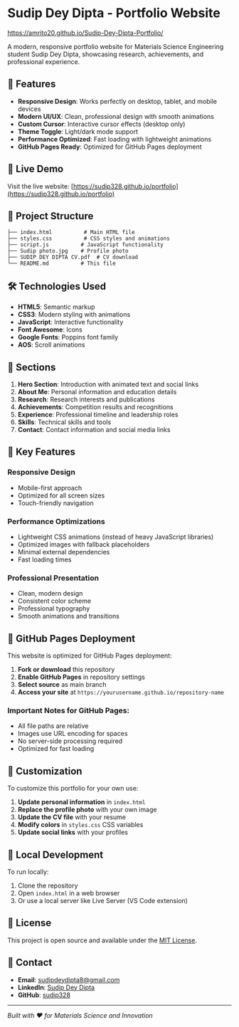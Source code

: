 # Sudip Dey Dipta - Portfolio Website

https://amrito20.github.io/Sudip-Dey-Dipta-Portfolio/

A modern, responsive portfolio website for Materials Science Engineering student Sudip Dey Dipta, showcasing research, achievements, and professional experience.

## 🌟 Features

- **Responsive Design**: Works perfectly on desktop, tablet, and mobile devices
- **Modern UI/UX**: Clean, professional design with smooth animations
- **Custom Cursor**: Interactive cursor effects (desktop only)
- **Theme Toggle**: Light/dark mode support
- **Performance Optimized**: Fast loading with lightweight animations
- **GitHub Pages Ready**: Optimized for GitHub Pages deployment

## 🚀 Live Demo

Visit the live website: [https://sudip328.github.io/portfolio](https://sudip328.github.io/portfolio)

## 📂 Project Structure

```
├── index.html          # Main HTML file
├── styles.css          # CSS styles and animations
├── script.js          # JavaScript functionality
├── Sudip photo.jpg    # Profile photo
├── SUDIP DEY DIPTA CV.pdf  # CV download
└── README.md          # This file
```

## 🛠️ Technologies Used

- **HTML5**: Semantic markup
- **CSS3**: Modern styling with animations
- **JavaScript**: Interactive functionality
- **Font Awesome**: Icons
- **Google Fonts**: Poppins font family
- **AOS**: Scroll animations

## 📱 Sections

1. **Hero Section**: Introduction with animated text and social links
2. **About Me**: Personal information and education details
3. **Research**: Research interests and publications
4. **Achievements**: Competition results and recognitions
5. **Experience**: Professional timeline and leadership roles
6. **Skills**: Technical skills and tools
7. **Contact**: Contact information and social media links

## 🎨 Key Features

### Responsive Design
- Mobile-first approach
- Optimized for all screen sizes
- Touch-friendly navigation

### Performance Optimizations
- Lightweight CSS animations (instead of heavy JavaScript libraries)
- Optimized images with fallback placeholders
- Minimal external dependencies
- Fast loading times

### Professional Presentation
- Clean, modern design
- Consistent color scheme
- Professional typography
- Smooth animations and transitions

## 🚀 GitHub Pages Deployment

This website is optimized for GitHub Pages deployment:

1. **Fork or download** this repository
2. **Enable GitHub Pages** in repository settings
3. **Select source** as main branch
4. **Access your site** at `https://yourusername.github.io/repository-name`

### Important Notes for GitHub Pages:
- All file paths are relative
- Images use URL encoding for spaces
- No server-side processing required
- Optimized for fast loading

## 📝 Customization

To customize this portfolio for your own use:

1. **Update personal information** in `index.html`
2. **Replace the profile photo** with your own image
3. **Update the CV file** with your resume
4. **Modify colors** in `styles.css` CSS variables
5. **Update social links** with your profiles

## 🔧 Local Development

To run locally:

1. Clone the repository
2. Open `index.html` in a web browser
3. Or use a local server like Live Server (VS Code extension)

## 📄 License

This project is open source and available under the [MIT License](LICENSE).

## 🤝 Contact

- **Email**: sudipdeydipta8@gmail.com
- **LinkedIn**: [Sudip Dey Dipta](https://www.linkedin.com/in/sudip-dey-dipta-650aa0204)
- **GitHub**: [sudip328](https://github.com/sudip328)

---

*Built with ❤️ for Materials Science and Innovation* 
